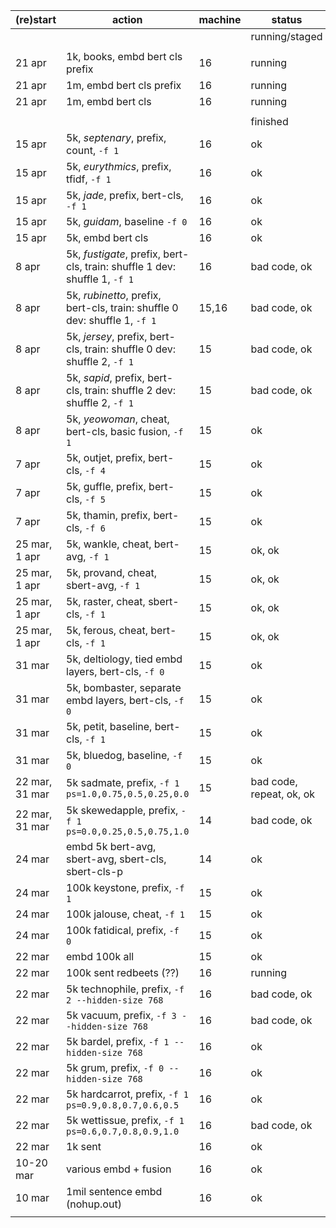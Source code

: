(re)start|action|machine|status
-|-|-|-
||||running/staged
||||
21 apr|1k, books, embd bert cls prefix|16|running
21 apr|1m, embd bert cls prefix|16|running
21 apr|1m, embd bert cls|16|running
||||
||||finished
15 apr|5k, *septenary*, prefix, count, `-f 1`|16|ok
15 apr|5k, *eurythmics*, prefix, tfidf, `-f 1`|16|ok
15 apr|5k, *jade*, prefix, bert-cls, `-f 1`|16|ok
15 apr|5k, *guidam*, baseline `-f 0`|16|ok
15 apr|5k, embd bert cls |16|ok
8 apr|5k, *fustigate*, prefix, bert-cls, train: shuffle 1 dev: shuffle 1, `-f 1`|16|bad code, ok
8 apr|5k, *rubinetto*, prefix, bert-cls, train: shuffle 0 dev: shuffle 1, `-f 1`|15,16|bad code, ok
8 apr|5k, *jersey*, prefix, bert-cls, train: shuffle 0 dev: shuffle 2, `-f 1`|15|bad code, ok
8 apr|5k, *sapid*, prefix, bert-cls, train: shuffle 2 dev: shuffle 2, `-f 1`|15|bad code, ok
8 apr|5k, *yeowoman*, cheat, bert-cls, basic fusion, `-f 1`|15|ok
7 apr|5k, outjet, prefix, bert-cls, `-f 4`|15|ok
7 apr|5k, guffle, prefix, bert-cls, `-f 5`|15|ok
7 apr|5k, thamin, prefix, bert-cls, `-f 6`|15|ok
25 mar, 1 apr|5k, wankle, cheat, bert-avg, `-f 1`|15|ok, ok
25 mar, 1 apr|5k, provand, cheat, sbert-avg, `-f 1`|15|ok, ok
25 mar, 1 apr|5k, raster, cheat, sbert-cls, `-f 1`|15|ok, ok
25 mar, 1 apr|5k, ferous, cheat, bert-cls, `-f 1`|15|ok, ok
31 mar|5k, deltiology, tied embd layers, bert-cls, `-f 0`|15|ok
31 mar|5k, bombaster, separate embd layers, bert-cls, `-f 0`|15|ok
31 mar|5k, petit, baseline, bert-cls, `-f 1`|15|ok
31 mar|5k, bluedog, baseline, `-f 0`|15|ok
22 mar, 31 mar|5k sadmate, prefix, `-f 1 ps=1.0,0.75,0.5,0.25,0.0`|15|bad code, repeat, ok, ok
22 mar, 31 mar|5k skewedapple, prefix, `-f 1 ps=0.0,0.25,0.5,0.75,1.0`|14|bad code, ok
24 mar|embd 5k bert-avg, sbert-avg, sbert-cls, sbert-cls-p|14|ok
24 mar|100k keystone, prefix, `-f 1`|15|ok
24 mar|100k jalouse, cheat, `-f 1`|15|ok
24 mar|100k fatidical, prefix, `-f 0`|15|ok
22 mar|embd 100k all|15|ok
22 mar|100k sent redbeets (??)|16|running
22 mar|5k technophile, prefix, `-f 2 --hidden-size 768`|16|bad code, ok
22 mar|5k vacuum, prefix, `-f 3 --hidden-size 768`|16|bad code, ok
22 mar|5k bardel, prefix, `-f 1 --hidden-size 768`|16|ok
22 mar|5k grum, prefix, `-f 0 --hidden-size 768`|16|ok
22 mar|5k hardcarrot, prefix, `-f 1 ps=0.9,0.8,0.7,0.6,0.5`|16|ok
22 mar|5k wettissue, prefix, `-f 1 ps=0.6,0.7,0.8,0.9,1.0`|16|bad code, ok
22 mar|1k sent|16|ok
10-20 mar|various embd + fusion|16|ok
10 mar|1mil sentence embd (nohup.out)|16|ok
||||